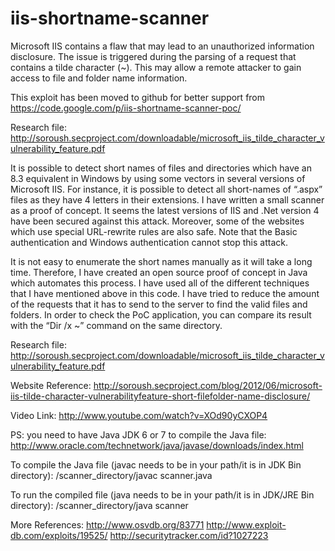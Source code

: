 iis-shortname-scanner
=====================

Microsoft IIS contains a flaw that may lead to an unauthorized information disclosure. The issue is triggered during the parsing of a request that contains a tilde character (~). This may allow a remote attacker to gain access to file and folder name information.

This exploit has been moved to github for better support from https://code.google.com/p/iis-shortname-scanner-poc/


Research file: http://soroush.secproject.com/downloadable/microsoft_iis_tilde_character_vulnerability_feature.pdf

It is possible to detect short names of files and directories which have an 8.3 equivalent in Windows by using some vectors in several versions of Microsoft IIS. For instance, it is possible to detect all short-names of “.aspx” files as they have 4 letters in their extensions. I have written a small scanner as a proof of concept. It seems the latest versions of IIS and .Net version 4 have been secured against this attack. Moreover, some of the websites which use special URL-rewrite rules are also safe. Note that the Basic authentication and Windows authentication cannot stop this attack.

It is not easy to enumerate the short names manually as it will take a long time. Therefore, I have created an open source proof of concept in Java which automates this process. I have used all of the different techniques that I have mentioned above in this code. I have tried to reduce the amount of the requests that it has to send to the server to find the valid files and folders. In order to check the PoC application, you can compare its result with the “Dir /x ~” command on the same directory.

Research file: http://soroush.secproject.com/downloadable/microsoft_iis_tilde_character_vulnerability_feature.pdf

Website Reference: http://soroush.secproject.com/blog/2012/06/microsoft-iis-tilde-character-vulnerabilityfeature-short-filefolder-name-disclosure/

Video Link: http://www.youtube.com/watch?v=XOd90yCXOP4

PS: you need to have Java JDK 6 or 7 to compile the Java file: http://www.oracle.com/technetwork/java/javase/downloads/index.html

To compile the Java file (javac needs to be in your path/it is in JDK Bin directory): /scanner_directory/javac scanner.java

To run the compiled file (java needs to be in your path/it is in JDK/JRE Bin directory): /scanner_directory/java scanner


More References:
http://www.osvdb.org/83771
http://www.exploit-db.com/exploits/19525/
http://securitytracker.com/id?1027223
